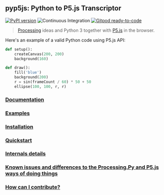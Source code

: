 ## pyp5js: Python to P5.js Transcriptor

[![PyPI version](https://badge.fury.io/py/pyp5js.svg)](https://badge.fury.io/py/pyp5js)
![Continuous Integration](https://github.com/berinhard/pyp5js/workflows/Continuous%20Integration/badge.svg?branch=develop&event=push)
[![Gitpod ready-to-code](https://img.shields.io/badge/Gitpod-ready--to--code-blue?logo=gitpod)](https://gitpod.io/#https://github.com/berinhard/pyp5js/tree/main)

> [Processing](https://processing.org) ideas and Python 3 together with [P5.js](https://p5js.org) in the browser.

Here's an example of a valid Python code using P5.js API:

```python
def setup():
    createCanvas(200, 200)
    background(160)

def draw():
    fill('blue')
    background(200)
    r = sin(frameCount / 60) * 50 + 50
    ellipse(100, 100, r, r)
```

### [Documentation](https://berinhard.github.io/pyp5js)

### [Examples](https://berinhard.github.io/pyp5js/examples/)

### [Installation](https://berinhard.github.io/pyp5js#installation)

### [Quickstart](https://berinhard.github.io/pyp5js#quickstart)

### [Internals details](https://berinhard.github.io/pyp5js#internals-details)

### [Known issues and differences to the Processing.Py and P5.js ways of doing things](https://berinhard.github.io/pyp5js#known-issues-and-differences-to-the-processingpy-and-p5js-ways-of-doing-things)

### [How can I contribute?](https://berinhard.github.io/pyp5js#how-can-i-contribute)
